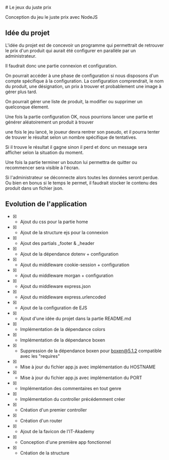 # Le jeux du juste prix

Conception du jeu le juste prix avec NodeJS

## Idée du projet

L'idée du projet est de concevoir un programme qui permettrait de retrouver le prix d'un produit qui aurait été configurer en parallèle par un administrateur.

Il faudrait donc une partie connexion et configuration.

On pourrait accéder à une phase de configuration si nous disposons d'un compte spécifique à la configuration. La configuration comprendrait, le nom du produit, une désignation, un prix à trouver et probablement une image à gérer plus tard.

On pourrait gérer une liste de produit, la modifier ou supprimer un quelconque élement.

Une fois la partie configuration OK, nous pourrions lancer une partie et générer aléatoirement un produit à trouver

une fois le jeu lancé, le joueur devra rentrer son pseudo, et il pourra tenter de trouver le résultat selon un nombre spécifique de tentatives.

Si il trouve le résultat il gagne sinon il perd et donc un message sera afficher selon la situation du moment.

Une fois la partie terminer un bouton lui permettra de quitter ou recommencer sera visible à l'écran.

Si l'administrateur se déconnecte alors toutes les données seront perdue.
Ou bien en bonus si le temps le permet, il faudrait stocker le contenu des produit dans un fichier json.

## Evolution de l'application

- [x] - Ajout du css pour la partie home
- [x] - Ajout de la structure ejs pour la connexion
- [x] - Ajout des partials \_footer & \_header
- [x] - Ajout de la dépendance dotenv + configuration
- [x] - Ajout du middleware cookie-session + configuration
- [x] - Ajout du middleware morgan + configuration
- [x] - Ajout du middleware express.json
- [x] - Ajout du middleware express.urlencoded
- [x] - Ajout de la configuration de EJS
- [x] - Ajout d'une idée du projet dans la partie README.md
- [x] - Implémentation de la dépendance colors
- [x] - Implémentation de la dépendance boxen
- [x] - Suppression de la dépendance boxen pour boxen@5.1.2 compatible avec les "requires"
- [x] - Mise à jour du fichier app.js avec implémentation du HOSTNAME
- [x] - Mise à jour du fichier app.js avec implémentation du PORT
- [x] - Implémentation des commentaires en tout genre
- [x] - Implémentation du controller précédemment créer
- [x] - Création d'un premier controller
- [x] - Création d'un router
- [x] - Ajout de la favicon de l'IT-Akademy
- [x] - Conception d'une première app fonctionnel
- [x] - Création de la structure
